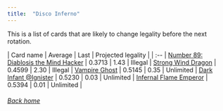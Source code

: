 ```yaml
---
title:  "Disco Inferno"
---
```


This is a list of cards that are likely to change legality before the next rotation.

| Card name | Average | Last | Projected legality |
| :-- |
[Number 89: Diablosis the Mind Hacker](https://db.ygoprodeck.com/card/?search=Number%2089:%20Diablosis%20the%20Mind%20Hacker) | 0.3713 | 1.43 | Illegal |
[Strong Wind Dragon](https://db.ygoprodeck.com/card/?search=Strong%20Wind%20Dragon) | 0.4599 | 2.30 | Illegal |
[Vampire Ghost](https://db.ygoprodeck.com/card/?search=Vampire%20Ghost) | 0.5145 | 0.35 | Unlimited |
[Dark Infant @Ignister](https://db.ygoprodeck.com/card/?search=Dark%20Infant%20@Ignister) | 0.5230 | 0.03 | Unlimited |
[Infernal Flame Emperor](https://db.ygoprodeck.com/card/?search=Infernal%20Flame%20Emperor) | 0.5394 | 0.01 | Unlimited |

###### [Back home](index)